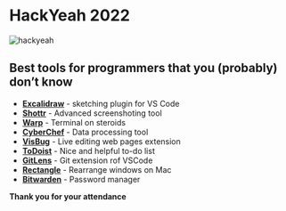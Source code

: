 # HackYeah 2022
![hackyeah](https://scontent.fktw5-1.fna.fbcdn.net/v/t39.30808-6/285709319_3242947285935701_4326759422894052287_n.jpg?_nc_cat=103&ccb=1-7&_nc_sid=e3f864&_nc_ohc=B9o56tZ3oI0AX8Q3i3W&_nc_ht=scontent.fktw5-1.fna&oh=00_AfBKw1psVT0cLsYy6uMHjidGf2NOmj36XpqnAoDNlsIRTA&oe=637D27E6)

## Best tools for programmers that you (probably) don’t know

- **[Excalidraw](https://excalidraw.com/)** - sketching plugin for VS Code
- **[Shottr](https://shottr.cc/)** - Advanced screenshoting tool
- **[Warp](https://www.warp.dev/)** - Terminal on steroids
- **[CyberChef](https://gchq.github.io/CyberChef)** - Data processing tool
- **[VisBug](https://github.com/GoogleChromeLabs/ProjectVisBug)** - Live editing web pages extension
- **[ToDoist](https://todoist.com/)** - Nice and helpful to-do list
- **[GitLens](https://gitlens.amod.io/)** - Git extension rof VSCode
- **[Rectangle](https://rectangleapp.com/)** - Rearrange windows on Mac
- **[Bitwarden](https://bitwarden.com/)** - Password manager

**Thank you for your attendance**
